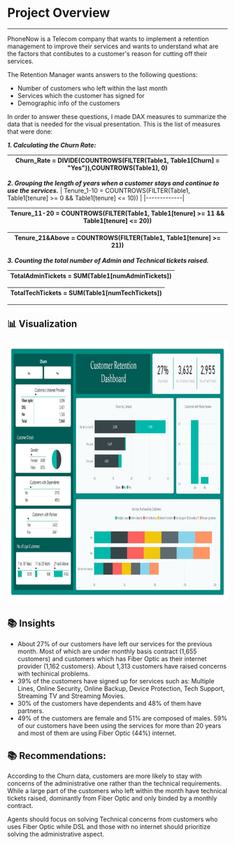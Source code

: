 # Project Overview
--------
PhoneNow is a Telecom company that wants to implement a retention management to improve their services and wants to understand what are the factors that contibutes to a customer's reason for cutting off their services.

The Retention Manager wants answers to the following questions:
- Number of customers who left within the last month
- Services which the customer has signed for
- Demographic info of the customers

In order to answer these questions, I made DAX measures to summarize the data that is needed for the visual presentation. This is the list of measures that were done: 

***1. Calculating the Churn Rate:***
   
|Churn_Rate = DIVIDE(COUNTROWS(FILTER(Table1, Table1[Churn] = "Yes")),COUNTROWS(Table1), 0)|
|-------------|

***2. Grouping the length of years when a customer stays and continue to use the services.***
| Tenure_1-10 = COUNTROWS(FILTER(Table1, Table1[tenure] >= 0 && Table1[tenure] <= 10)) |
|-------------|

| Tenure_11-20 = COUNTROWS(FILTER(Table1, Table1[tenure] >= 11 && Table1[tenure] <= 20)) |
|-------------|

| Tenure_21&Above = COUNTROWS(FILTER(Table1, Table1[tenure] >= 21)) |
|-------------|

***3. Counting the total number of Admin and Technical tickets raised.***

| TotalAdminTickets = SUM(Table1[numAdminTickets]) |
|-------------|

| TotalTechTickets = SUM(Table1[numTechTickets]) |
|------------|

-------
## 📊 Visualization

<img src="https://github.com/AlexisShagyo/Images/blob/main/Customer%20Retention.jpg" alt="Image" width="1000" height="600">

## 📚 Insights

- About 27% of our customers have left our services for the previous month. Most of which are under monthly basis contract (1,655 customers) and customers which has Fiber Optic as their internet provider (1,162 customers). About 1,313 customers have raised concerns with techinical problems.
- 39% of the customers have signed up for services such as: Multiple Lines, Online Security, Online Backup, Device Protection, Tech Support, Streaming TV and Streaming Movies.
- 30% of the customers have dependents and 48% of them have partners. 
- 49% of the customers are female and 51% are composed of males. 59% of our customers have been using the services for more than 20 years and most of them are using Fiber Optic (44%) internet.

## 📚 Recommendations:

According to the Churn data, customers are more likely to stay with concerns of the administrative one rather than the technical requirements. While a large part of the customers who left within the month have technical tickets raised, dominantly from Fiber Optic and only binded by a monthly contract.

Agents should focus on solving Technical concerns from customers who uses Fiber Optic while DSL and those with no internet should prioritize solving the administrative aspect.

